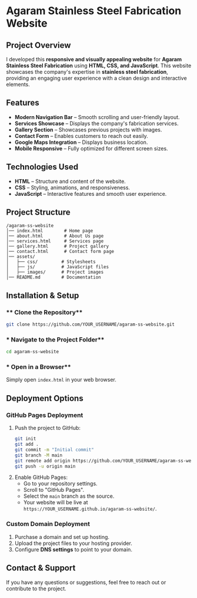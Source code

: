 # Agaram Stainless Steel Fabrication Website

## Project Overview
I developed this **responsive and visually appealing website** for **Agaram Stainless Steel Fabrication** using **HTML, CSS, and JavaScript**. This website showcases the company's expertise in **stainless steel fabrication**, providing an engaging user experience with a clean design and interactive elements.

##  Features
- **Modern Navigation Bar** – Smooth scrolling and user-friendly layout.
-  **Services Showcase** – Displays the company's fabrication services.
- **Gallery Section** – Showcases previous projects with images.
-  **Contact Form** – Enables customers to reach out easily.
- **Google Maps Integration** – Displays business location.
-  **Mobile Responsive** – Fully optimized for different screen sizes.

##  Technologies Used
- **HTML** – Structure and content of the website.
- **CSS** – Styling, animations, and responsiveness.
- **JavaScript** – Interactive features and smooth user experience.

## Project Structure
```
/agaram-ss-website
│── index.html        # Home page
│── about.html        # About Us page
│── services.html     # Services page
│── gallery.html      # Project gallery
│── contact.html      # Contact form page
│── assets/
│   ├── css/         # Stylesheets
│   ├── js/          # JavaScript files
│   ├── images/      # Project images
│── README.md        # Documentation
```

##  Installation & Setup
### ** Clone the Repository**
```sh
git clone https://github.com/YOUR_USERNAME/agaram-ss-website.git
```
### * Navigate to the Project Folder**
```sh
cd agaram-ss-website
```
### * Open in a Browser**
Simply open `index.html` in your web browser.

##  Deployment Options
### **GitHub Pages Deployment**
1. Push the project to GitHub:
   ```sh
   git init
   git add .
   git commit -m "Initial commit"
   git branch -M main
   git remote add origin https://github.com/YOUR_USERNAME/agaram-ss-website.git
   git push -u origin main
   ```
2. Enable GitHub Pages:
   - Go to your repository settings.
   - Scroll to "GitHub Pages".
   - Select the `main` branch as the source.
   - Your website will be live at `https://YOUR_USERNAME.github.io/agaram-ss-website/`.

### **Custom Domain Deployment**
1. Purchase a domain and set up hosting.
2. Upload the project files to your hosting provider.
3. Configure **DNS settings** to point to your domain.

##  Contact & Support
If you have any questions or suggestions, feel free to reach out or contribute to the project.



